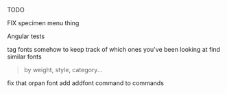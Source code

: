 TODO

FIX specimen menu thing

Angular tests

tag fonts somehow to keep track of which ones you've been looking at
find similar fonts
> by weight, style, category...

fix that orpan font
    add addfont command to commands

